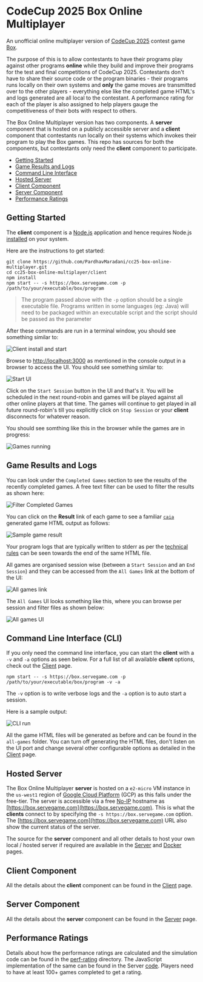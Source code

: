 # CodeCup 2025 Box Online Multiplayer

An unofficial online multiplayer version of [CodeCup 2025](https://www.codecup.nl/intro.php) contest game [Box](https://www.codecup.nl/rules.php).

The purpose of this is to allow contestants to have their programs play against other programs **online** while they build and improve their programs for the test and final competitions of CodeCup 2025.  Contestants don't have to share their source code or the program binaries - their programs runs locally on their own systems and **only** the game moves are transmitted over to the other players - everything else like the completed game HTML's and logs generated are all local to the contestant.  A performance rating for each of the player is also assigned to help players gauge the competitiveness of their bots with respect to others.

The Box Online Multiplayer version has two components.  A **server** component that is hosted on a publicly accessible server and a **client** component that contestants run locally on their systems which invokes their program to play the Box games.  This repo has sources for both the components, but contestants only need the **client** component to participate.

- [Getting Started](#getting-started)
- [Game Results and Logs](#game-results-and-logs)
- [Command Line Interface](#command-line-interface-cli)
- [Hosted Server](#hosted-server)
- [Client Component](#client-component)
- [Server Component](#server-component)
- [Performance Ratings](#performance-ratings)

## Getting Started

The **client** component is a [Node.js](https://nodejs.org/) application and hence requires Node.js [installed](https://nodejs.org/en/download/package-manager) on your system.

Here are the instructions to get started:

```
git clone https://github.com/PardhavMaradani/cc25-box-online-multiplayer.git
cd cc25-box-online-multiplayer/client
npm install
npm start -- -s https://box.servegame.com -p /path/to/your/executable/box/program
```

> The program passed above with the `-p` option should be a single executable file.  Programs written in some languages (eg: Java) will need to be packaged within an executable script and the script should be passed as the parameter

After these commands are run in a terminal window, you should see something similar to:

![Client install and start](images/client-install-and-start.png)

Browse to [http://localhost:3000](http://localhost:3000) as mentioned in the console output in a browser to access the UI.  You should see something similar to:

![Start UI](images/start-ui.png)

Click on the `Start Session` button in the UI and that's it.  You will be scheduled in the next round-robin and games will be played against all other online players at that time.  The games will continue to get played in all future round-robin's till you explicitly click on `Stop Session` or your **client** disconnects for whatever reason.

You should see somthing like this in the browser while the games are in progress:

![Games running](images/games-running.png)

## Game Results and Logs

You can look under the `Completed Games` section to see the results of the recently completed games.  A free text filter can be used to filter the results as shown here:

![Filter Completed Games](images/completed-games-filter.png)

You can click on the **Result** link of each game to see a familiar [`caia`](https://www.codecup.nl/download_caia.php) generated game HTML output as follows:

![Sample game result](images/sample-game-result.png)

Your program logs that are typically written to stderr as per the [technical rules](https://www.codecup.nl/rules_tech.php) can be seen towards the end of the same HTML file.

All games are organised session wise (between a `Start Session` and an `End Session`) and they can be accessed from the `All Games` link at the bottom of the UI:

![All games link](images/all-games-link.png)

The `All Games` UI looks something like this, where you can browse per session and filter files as shown below:

![All games UI](images/all-games-ui.png)

## Command Line Interface (CLI)

If you only need the command line interface, you can start the **client** with a `-v` and `-a` options as seen below.  For a full list of all available **client** options, check out the [Client](client/README.md) page.

```
npm start -- -s https://box.servegame.com -p /path/to/your/executable/box/program -v -a
```

The `-v` option is to write verbose logs and the `-a` option is to auto start a session.

Here is a sample output:

![CLI run](images/cli-run.png)

All the game HTML files will be generated as before and can be found in the `all-games` folder.  You can turn off generating the HTML files, don't listen on the UI port and change several other configurable options as detailed in the [Client](client/README.md) page.

## Hosted Server

The Box Online Multiplayer **server** is hosted on a `e2-micro` VM instance in the `us-west1` region of [Google Cloud Platform](https://cloud.google.com/) (GCP) as this falls under the free-tier.  The server is accessible via a free [No-IP](https://www.noip.com) hostname as [https://box.servegame.com](https://box.servegame.com).  This is what the **clients** connect to by specifying the `-s https://box.servegame.com` option.  The [https://box.servegame.com](https://box.servegame.com) URL also show the current status of the server.

The source for the **server** component and all other details to host your own local / hosted server if required are available in the [Server](server/README.md) and [Docker](docker/README.md) pages.

## Client Component

All the details about the **client** component can be found in the [Client](client/README.md) page.

## Server Component

All the details about the **server** component can be found in the [Server](server/README.md) page.

## Performance Ratings

Details about how the performance ratings are calculated and the simulation code can be found in the [perf-rating](server/perf-rating/) directory.  The JavaScript implementation of the same can be found in the Server [code](server/index.js#L177).  Players need to have at least 100+ games completed to get a rating.
